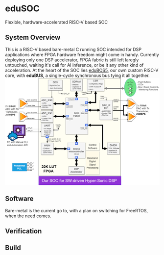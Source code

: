 # eduSOC
Flexible, hardware-accelerated RISC-V based SOC

## System Overview
This is a RISC-V based bare-metal C running SOC intended for DSP applications where FPGA hardware freedom might come in handy. Currently deploying only one DSP accelerator, FPGA fabric is still left laregly untouched, waiting it's call for AI inference, or be it any other kind of acceleration. At the heart of the SOC lies [eduBOS5](https://github.com/tarik-ibrahimovic/eduBOS5), our own custom RISC-V core, with **eduBUS**, a single-cycle synchronous bus tying it all together.
![SOC](FPGA-Block-Diagram.png)
## Software
Bare-metal is the current go to, with a plan on switching for FreeRTOS, when the need comes.
## Verification
## Build